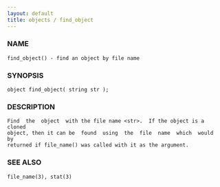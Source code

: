 ```yaml
---
layout: default
title: objects / find_object
---
```






### NAME
    find_object() - find an object by file name


### SYNOPSIS
    object find_object( string str );


### DESCRIPTION
    Find  the  object  with the file name <str>.  If the object is a cloned
    object, then it can be  found  using  the  file  name  which  would  by
    returned if file_name() was called with it as the argument.


### SEE ALSO
    file_name(3), stat(3)




